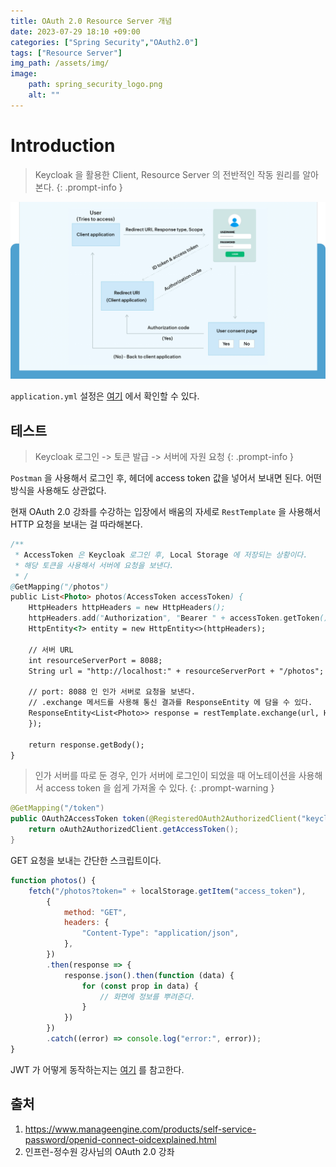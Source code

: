 ```yaml
---
title: OAuth 2.0 Resource Server 개념
date: 2023-07-29 18:10 +09:00
categories: ["Spring Security","OAuth2.0"]
tags: ["Resource Server"]
img_path: /assets/img/
image:
    path: spring_security_logo.png
    alt: ""
---
```


# Introduction

> Keycloak 을 활용한 Client, Resource Server 의 전반적인 작동 원리를 알아본다.
{: .prompt-info }

![oidc explain](../../assets/img/oidc/openid-connect-oidcexplained-ss2-22.png)

`application.yml` 설정은 [여기](../2023-07-28/2023-07-28-resourceserver.md)  에서 확인할 수 있다.

## 테스트

> Keycloak 로그인 -> 토큰 발급 -> 서버에 자원 요청
{: .prompt-info }

`Postman` 을 사용해서 로그인 후, 헤더에 access token 값을 넣어서 보내면 된다. 어떤 방식을 사용해도 상관없다. 

현재 OAuth 2.0 강좌를 수강하는 입장에서 배움의 자세로 `RestTemplate` 을 사용해서 HTTP 요청을 보내는 걸 따라해본다.

```java
/**
 * AccessToken 은 Keycloak 로그인 후, Local Storage 에 저장되는 상황이다.
 * 해당 토큰을 사용해서 서버에 요청을 보낸다.
 * /
@GetMapping("/photos")
public List<Photo> photos(AccessToken accessToken) {
    HttpHeaders httpHeaders = new HttpHeaders();
    httpHeaders.add("Authorization", "Bearer " + accessToken.getToken());
    HttpEntity<?> entity = new HttpEntity<>(httpHeaders);

    // 서버 URL
    int resourceServerPort = 8088;
    String url = "http://localhost:" + resourceServerPort + "/photos";

    // port: 8088 인 인가 서버로 요청을 보낸다.
    // .exchange 메서드를 사용해 통신 결과를 ResponseEntity 에 담을 수 있다.
    ResponseEntity<List<Photo>> response = restTemplate.exchange(url, HttpMethod.GET, entity, new ParameterizedTypeReference<>() {
    });

    return response.getBody();
}
```

> 인가 서버를 따로 둔 경우, 인가 서버에 로그인이 되었을 때 어노테이션을 사용해서 access token 을 쉽게 가져올 수 있다. 
{: .prompt-warning }

```java
@GetMapping("/token")
public OAuth2AccessToken token(@RegisteredOAuth2AuthorizedClient("keycloak") OAuth2AuthorizedClient oAuth2AuthorizedClient) {
    return oAuth2AuthorizedClient.getAccessToken();
}
```

GET 요청을 보내는 간단한 스크립트이다. 

```javascript
function photos() {
    fetch("/photos?token=" + localStorage.getItem("access_token"),
        {
            method: "GET",
            headers: {
                "Content-Type": "application/json",
            },
        })
        .then(response => {
            response.json().then(function (data) {
                for (const prop in data) {
                    // 화면에 정보를 뿌려준다.
                }
            })
        })
        .catch((error) => console.log("error:", error));
}
```

JWT 가 어떻게 동작하는지는 [여기](../2023-07-30/2023-07-30-jwt.md) 를 참고한다.



## 출처
1. https://www.manageengine.com/products/self-service-password/openid-connect-oidcexplained.html
2. 인프런-정수원 강사님의 OAuth 2.0 강좌